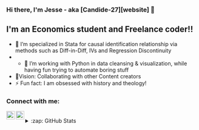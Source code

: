 ### Hi there, I'm Jesse - aka [Candide-27][website] 👋

## I'm an Economics student and Freelance coder!!

- 🌱 I’m specialized in Stata for causal identification relationship via methods such as Diff-in-Diff, IVs and Regression Discontinuity
- - 🌱 I’m working with Python in data cleansing & visualization, while having fun trying to automate boring stuff
- 🥅Vision: Collaborating with other Content creators
- ⚡ Fun fact: I am obsessed with history and theology!

### Connect with me:

[<img align="left" alt="Candide-27 | LinkedIn" width="22px" src="https://cdn.jsdelivr.net/npm/simple-icons@v3/icons/linkedin.svg" />][linkedin]
[<img align="left" alt="Candide-27 | Instagram" width="22px" src="https://cdn.jsdelivr.net/npm/simple-icons@v3/icons/instagram.svg" />][instagram]

<br />


</details>

<details>
  <summary>:zap: GitHub Stats</summary>

  <img align="left" alt="Candide-27's GitHub Stats" src="https://github-readme-stats.codestackr.vercel.app/api?username=codeSTACKr&show_icons=true&hide_border=true" />

</details>


[instagram]: https://www.instagram.com/nhatthongg/?hl=en
[linkedin]: https://www.linkedin.com/in/thong-huynh-8907441aa/



<!--
**Candide-27/Candide-27** is a ✨ _special_ ✨ repository because its `README.md` (this file) appears on your GitHub profile.

Here are some ideas to get you started:

- 🔭 I’m currently working on ...
- 🌱 I’m currently learning ...
- 👯 I’m looking to collaborate on ...
- 🤔 I’m looking for help with ...
- 💬 Ask me about ...
- 📫 How to reach me: ...
- 😄 Pronouns: ...
- ⚡ Fun fact: ...
-->
